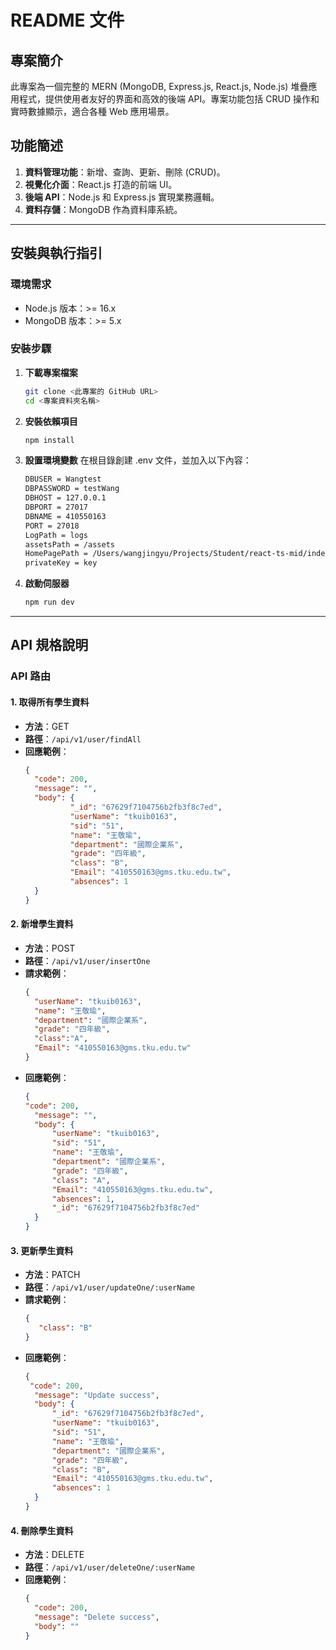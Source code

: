 # README 文件

## 專案簡介
此專案為一個完整的 MERN (MongoDB, Express.js, React.js, Node.js) 堆疊應用程式，提供使用者友好的界面和高效的後端 API。專案功能包括 CRUD 操作和實時數據顯示，適合各種 Web 應用場景。

## 功能簡述
1. **資料管理功能**：新增、查詢、更新、刪除 (CRUD)。
2. **視覺化介面**：React.js 打造的前端 UI。
3. **後端 API**：Node.js 和 Express.js 實現業務邏輯。
4. **資料存儲**：MongoDB 作為資料庫系統。

---

## 安裝與執行指引

### 環境需求
- Node.js 版本：>= 16.x
- MongoDB 版本：>= 5.x

### 安裝步驟

1. **下載專案檔案**
   ```bash
   git clone <此專案的 GitHub URL>
   cd <專案資料夾名稱>

2. **安裝依賴項目**
   ```bash
   npm install
   
3. **設置環境變數** 在根目錄創建 .env 文件，並加入以下內容：
   ```bash
   DBUSER = Wangtest
   DBPASSWORD = testWang
   DBHOST = 127.0.0.1
   DBPORT = 27017
   DBNAME = 410550163
   PORT = 27018
   LogPath = logs
   assetsPath = /assets
   HomePagePath = /Users/wangjingyu/Projects/Student/react-ts-mid/index.html
   privateKey = key
4. **啟動伺服器**
   ```bash
   npm run dev

---

## API 規格說明

### API 路由

#### 1. **取得所有學生資料**
- **方法**：GET
- **路徑**：`/api/v1/user/findAll`
- **回應範例**：
  ```json
  {
    "code": 200,
    "message": "",
    "body": {
            "_id": "67629f7104756b2fb3f8c7ed",
            "userName": "tkuib0163",
            "sid": "51",
            "name": "王敬瑜",
            "department": "國際企業系",
            "grade": "四年級",
            "class": "B",
            "Email": "410550163@gms.tku.edu.tw",
            "absences": 1
    }
  }

#### 2. **新增學生資料**
- **方法**：POST
- **路徑**：`/api/v1/user/insertOne`
- **請求範例**：
  ```json
  {
    "userName": "tkuib0163",
    "name": "王敬瑜",
    "department": "國際企業系",
    "grade": "四年級",
    "class":"A",
    "Email": "410550163@gms.tku.edu.tw"
  }
- **回應範例**：
  ```json
  {
  "code": 200,
    "message": "",
    "body": {
        "userName": "tkuib0163",
        "sid": "51",
        "name": "王敬瑜",
        "department": "國際企業系",
        "grade": "四年級",
        "class": "A",
        "Email": "410550163@gms.tku.edu.tw",
        "absences": 1,
        "_id": "67629f7104756b2fb3f8c7ed"
    }
  }


#### 3. **更新學生資料**
- **方法**：PATCH
- **路徑**：`/api/v1/user/updateOne/:userName`
- **請求範例**：
  ```json
  {
     "class": "B"
  }
- **回應範例**：
  ```json
  {
   "code": 200,
    "message": "Update success",
    "body": {
        "_id": "67629f7104756b2fb3f8c7ed",
        "userName": "tkuib0163",
        "sid": "51",
        "name": "王敬瑜",
        "department": "國際企業系",
        "grade": "四年級",
        "class": "B",
        "Email": "410550163@gms.tku.edu.tw",
        "absences": 1
    }
  }

#### 4. **刪除學生資料**
- **方法**：DELETE
- **路徑**：`/api/v1/user/deleteOne/:userName`
- **回應範例**：
  ```json
  {
    "code": 200,
    "message": "Delete success",
    "body": ""
  }
